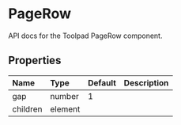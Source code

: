 <!-- This file has been auto-generated using `yarn docs:build:api`. -->

# PageRow

<p class="description">API docs for the Toolpad PageRow component.</p>

## Properties

| Name                                    | Type                                   | Default                             | Description |
| :-------------------------------------- | :------------------------------------- | :---------------------------------- | :---------- |
| <span class="prop-name">gap</span>      | <span class="prop-type">number</span>  | <span class="prop-default">1</span> |             |
| <span class="prop-name">children</span> | <span class="prop-type">element</span> |                                     |             |
